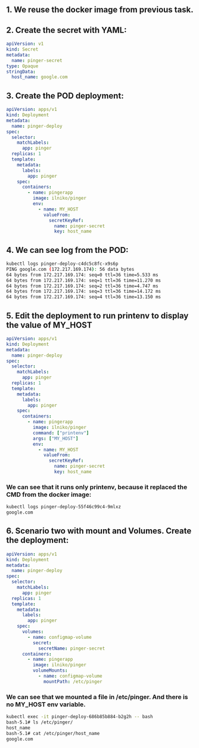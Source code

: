 ## 1. We reuse the docker image from previous task.
## 2. Create the secret with YAML:
```YAML
apiVersion: v1
kind: Secret
metadata:
  name: pinger-secret
type: Opaque
stringData:
  host_name: google.com
```
## 3. Create the POD deployment:
```YAML
apiVersion: apps/v1
kind: Deployment
metadata:
  name: pinger-deploy
spec:
  selector:
    matchLabels:
      app: pinger
  replicas: 1
  template:
    metadata:
      labels:
        app: pinger
    spec:
      containers:
        - name: pingerapp
          image: ilniko/pinger
          env:
            - name: MY_HOST
              valueFrom:
                secretKeyRef:
                  name: pinger-secret
                  key: host_name
```
## 4. We can see log from the POD:
```bash
kubectl logs pinger-deploy-c4dc5c8fc-x9s6p
PING google.com (172.217.169.174): 56 data bytes
64 bytes from 172.217.169.174: seq=0 ttl=36 time=5.533 ms
64 bytes from 172.217.169.174: seq=1 ttl=36 time=11.270 ms
64 bytes from 172.217.169.174: seq=2 ttl=36 time=4.747 ms
64 bytes from 172.217.169.174: seq=3 ttl=36 time=14.172 ms
64 bytes from 172.217.169.174: seq=4 ttl=36 time=13.150 ms
```
## 5. Edit the deployment to run printenv to display the value of MY_HOST
```YAML
apiVersion: apps/v1
kind: Deployment
metadata:
  name: pinger-deploy
spec:
  selector:
    matchLabels:
      app: pinger
  replicas: 1
  template:
    metadata:
      labels:
        app: pinger
    spec:
      containers:
        - name: pingerapp
          image: ilniko/pinger
          command: ["printenv"]
          args: ["MY_HOST"]
          env:
            - name: MY_HOST
              valueFrom:
                secretKeyRef:
                  name: pinger-secret
                  key: host_name
```
### We can see that it runs only printenv, because it replaced the CMD from the docker image:
```bash
kubectl logs pinger-deploy-55f46c99c4-9mlxz
google.com
```
## 6. Scenario two with mount and Volumes. Create the deployment:
```YAML
apiVersion: apps/v1
kind: Deployment
metadata:
  name: pinger-deploy
spec:
  selector:
    matchLabels:
      app: pinger
  replicas: 1
  template:
    metadata:
      labels:
        app: pinger
    spec:
      volumes:
        - name: configmap-volume
          secret:
            secretName: pinger-secret
      containers:
        - name: pingerapp
          image: ilniko/pinger
          volumeMounts:
            - name: configmap-volume
              mountPath: /etc/pinger
```
### We can see that we mounted a file in /etc/pinger. And there is no MY_HOST env variable.
```bash
kubectl exec -it pinger-deploy-686b85b884-b2g2h -- bash
bash-5.1# ls /etc/pinger/
host_name
bash-5.1# cat /etc/pinger/host_name 
google.com
```